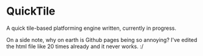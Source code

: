 # QuickTile
A quick tile-based platforming engine written, currently in progress.

On a side note, why on earth is Github pages being so annoying? I've edited the html file like 20 times already and it never works. :/

